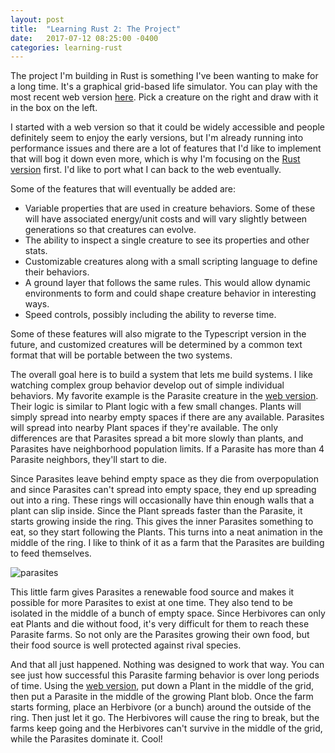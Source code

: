 ```yaml
---
layout: post
title:  "Learning Rust 2: The Project"
date:   2017-07-12 08:25:00 -0400
categories: learning-rust
---
```

The project I'm building in Rust is something I've been wanting to make for a long time.  It's a graphical grid-based life simulator.  You can play with the most recent web version [here][mlh].  Pick a creature on the right and draw with it in the box on the left.

I started with a web version so that it could be widely accessible and people definitely seem to enjoy the early versions, but I'm already running into performance issues and there are a lot of features that I'd like to implement that will bog it down even more, which is why I'm focusing on the [Rust version][mlh-github] first.  I'd like to port what I can back to the web eventually.

Some of the features that will eventually be added are:

* Variable properties that are used in creature behaviors.  Some of these will have associated energy/unit costs and will vary slightly between generations so that creatures can evolve.
* The ability to inspect a single creature to see its properties and other stats.
* Customizable creatures along with a small scripting language to define their behaviors.
* A ground layer that follows the same rules.  This would allow dynamic environments to form and could shape creature behavior in interesting ways.
* Speed controls, possibly including the ability to reverse time.

Some of these features will also migrate to the Typescript version in the future, and customized creatures will be determined by a common text format that will be portable between the two systems.

The overall goal here is to build a system that lets me build systems.  I like watching complex group behavior develop out of simple individual behaviors.  My favorite example is the Parasite creature in the [web version][mlh].  Their logic is similar to Plant logic with a few small changes.  Plants will simply spread into nearby empty spaces if there are any available.  Parasites will spread into nearby Plant spaces if they're available.  The only differences are that Parasites spread a bit more slowly than plants, and Parasites have neighborhood population limits.  If a Parasite has more than 4 Parasite neighbors, they'll start to die.  

Since Parasites leave behind empty space as they die from overpopulation and since Parasites can't spread into empty space, they end up spreading out into a ring.  These rings will occasionally have thin enough walls that a plant can slip inside.  Since the Plant spreads faster than the Parasite, it starts growing inside the ring.  This gives the inner Parasites something to eat, so they start following the Plants.  This turns into a neat animation in the middle of the ring.  I like to think of it as a farm that the Parasites are building to feed themselves.

![parasites][img-parasites]

This little farm gives Parasites a renewable food source and makes it possible for more Parasites to exist at one time.  They also tend to be isolated in the middle of a bunch of empty space.  Since Herbivores can only eat Plants and die without food, it's very difficult for them to reach these Parasite farms.  So not only are the Parasites growing their own food, but their food source is well protected against rival species.

And that all just happened.  Nothing was designed to work that way.  You can see just how successful this Parasite farming behavior is over long periods of time.  Using the [web version][mlh], put down a Plant in the middle of the grid, then put a Parasite in the middle of the growing Plant blob.  Once the farm starts forming, place an Herbivore (or a bunch) around the outside of the ring.  Then just let it go.  The Herbivores will cause the ring to break, but the farms keep going and the Herbivores can't survive in the middle of the grid, while the Parasites dominate it.  Cool!

[mlh]: http://picklenerd.com/mylittlehab/
[mlh-github]: https://github.com/picklenerd/my-little-habitat

[img-parasites]: https://picklenerd.github.io/images/mlh1.gif

